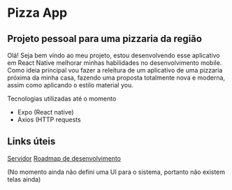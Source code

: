 # Pizza App
Projeto pessoal para uma pizzaria da região
--------------------------------------------

Olá! Seja bem vindo ao meu projeto, estou desenvolvendo esse aplicativo em React Native melhorar minhas habilidades no desenvolvimento mobile. Como ideia principal vou fazer a releitura de um aplicativo de uma pizzaria próxima da minha casa, fazendo uma proposta totalmente nova e moderna, assim como aplicando o estilo material you.

Tecnologias utilizadas até o momento
- Expo (React native)
- Axios (HTTP requests

Links úteis
--------------------------------------------
[Servidor](https://github.com/andrelara2002/pizza-app-server)
[Roadmap de desenvolvimento](https://www.figma.com/file/UteSqjB9wpXD5e6hTZ9w5k/Pizza-app---Roadmap?node-id=0%3A1)

(No momento ainda não defini uma UI para o sistema, portanto não existem telas ainda)
